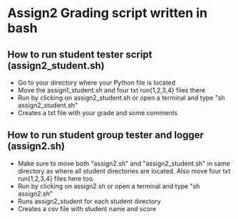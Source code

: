 # Assign2 Grading script written in bash


## How to run student tester script (assign2_student.sh)


* Go to your directory where your Python file is located
* Move the assign1_student.sh and four txt run{1,2,3,4} files there
* Run by clicking on assign2_student.sh or open a terminal and type 
    "sh assign2_student.sh"
* Creates a txt file with your grade and some comments


## How to run student group tester and logger (assign2.sh)


* Make sure to move both "assign2.sh" and "assign2_student.sh" in 
    same directory as where all student directories are located.
    Also move four txt run{1,2,3,4} files here too.
* Run by clicking on assign2.sh or open a terminal and type
    "sh assign2.sh"
* Runs assign2_student for each student directory
* Creates a csv file with student name and score